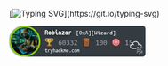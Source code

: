 [![Typing SVG](https://readme-typing-svg.demolab.com?font=Fira+Code&pause=1000&color=2BDF04&random=false&width=435&lines=Hi%2C+I+am+Robinzor!)](https://git.io/typing-svg)

![TryHackMe Badge](https://raw.githubusercontent.com/Robinzor/tryhackme-badge-workflow/main/badge.png?version=1758504878)



